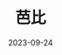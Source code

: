 ---
layout: movie-review
title: 芭比
description: >
   太温和太温和的“女性主义”电影，没什么出彩的地方，剧情也稀碎，印象较深的地方是“妈妈”嘴里一长串的输出。五星以示鼓励。
category: 电影
img: assets/img/movie/2023/ba_bi.webp
star: 5
date: 2023-09-24
---